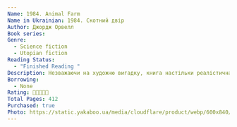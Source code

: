 ```yaml
---
Name: 1984. Animal Farm
Name in Ukrainian: 1984. Скотний двір
Author: Джордж Орвелл
Book series:
Genre:
  - Science fiction
  - Utopian fiction
Reading Status:
  - "Finished Reading "
Description: Незважаючи на художню вигадку, книга настільки реалістична, що перевертає свідомість, причому так, що хочеться перевернути її назад. Сам письменник стверджував, що «найкращі книги говорять тобі те, що ти вже сам знаєш». І роман-утопія «1984» описує речі, про які ми самі здогадувалися, але у існування яких боялися повірити.  У творі представлено суспільство майбутнього, де йде війна усіх проти всіх. Події розгортаються у державі під назвою Океанія. Політичний устрій країни — англійський соціалізм, але по суті це жорстокий тоталітаризм. Головний герой живе у Лондоні і працює у Міністерстві Правди, старанно вилучаючи з документів те, що не відповідає офіційній пропаганді. При цьому він людина, що глибоко відчуває і мислить, а тому ненавидить тоталітарний світоустрій і мріє про революцію.
Borrowing:
  - None
Rating: 🌟🌟🌟🌟🌟
Total Pages: 412
Purchased: true
Photo: https://static.yakaboo.ua/media/cloudflare/product/webp/600x840/i/m/img_49791.jpg
---
```

